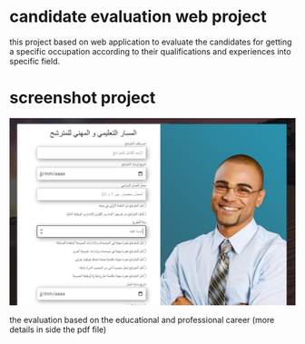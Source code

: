 # candidate evaluation web project
this project based on web application to evaluate the candidates for getting a specific occupation according to their qualifications and experiences into specific field.

# screenshot project
![](screenshot.JPG)

the evaluation based on the educational and professional career (more details in side the pdf file)
